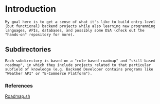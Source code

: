 # Introduction

    My goal here is to get a sense of what it's like to build entry-level (but functional) backend projects while also learning new programming languages, APIs, databases, and possibly some DSA (check out the "hands-on" repository for more).

## Subdirectories

    Each subdirectory is based on a "role-based roadmap" and "skill-based roadmap", in which they include projects related to that particular subfield of knowledge (e.g. Backend Developer contains programs like "Weather API" or "E-Commerce Platform").

### References

[Roadmap.sh](https://roadmap.sh/)